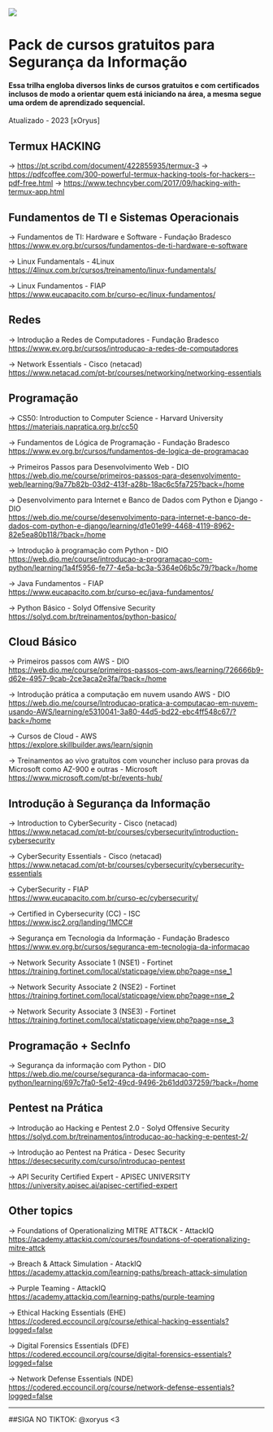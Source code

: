 ![](https://pa1.narvii.com/6744/60e6a5d7199177d4d46fd317e1d5da7750e0435b_hq.gif)


# Pack de cursos gratuitos para Segurança da Informação
#### Essa trilha engloba diversos links de cursos gratuitos e com certificados inclusos de modo a orientar quem está iniciando na área, a mesma segue uma ordem de aprendizado sequencial. 
Atualizado - 2023 [xOryus]

## Termux HACKING
-> https://pt.scribd.com/document/422855935/termux-3
-> https://pdfcoffee.com/300-powerful-termux-hacking-tools-for-hackers--pdf-free.html
-> https://www.techncyber.com/2017/09/hacking-with-termux-app.html

## Fundamentos de TI e Sistemas Operacionais
-> Fundamentos de TI: Hardware e Software - Fundação Bradesco  
https://www.ev.org.br/cursos/fundamentos-de-ti-hardware-e-software

-> Linux Fundamentals - 4Linux  
https://4linux.com.br/cursos/treinamento/linux-fundamentals/

-> Linux Fundamentos - FIAP  
https://www.eucapacito.com.br/curso-ec/linux-fundamentos/

## Redes
-> Introdução a Redes de Computadores - Fundação Bradesco  
https://www.ev.org.br/cursos/introducao-a-redes-de-computadores

-> Network Essentials - Cisco (netacad)  
https://www.netacad.com/pt-br/courses/networking/networking-essentials

## Programação
-> CS50: Introduction to Computer Science - Harvard University  
https://materiais.napratica.org.br/cc50

-> Fundamentos de Lógica de Programação - Fundação Bradesco  
https://www.ev.org.br/cursos/fundamentos-de-logica-de-programacao

-> Primeiros Passos para Desenvolvimento Web - DIO  
https://web.dio.me/course/primeiros-passos-para-desenvolvimento-web/learning/9a77b82b-03d2-413f-a28b-18ac6c5fa725?back=/home

-> Desenvolvimento para Internet e Banco de Dados com Python e Django - DIO  
https://web.dio.me/course/desenvolvimento-para-internet-e-banco-de-dados-com-python-e-django/learning/d1e01e99-4468-4119-8962-82e5ea80b118/?back=/home

-> Introdução à programação com Python - DIO  
https://web.dio.me/course/introducao-a-programacao-com-python/learning/1a4f5956-fe77-4e5a-bc3a-5364e06b5c79/?back=/home

-> Java Fundamentos - FIAP  
https://www.eucapacito.com.br/curso-ec/java-fundamentos/

-> Python Básico - Solyd Offensive Security  
https://solyd.com.br/treinamentos/python-basico/
## Cloud Básico
-> Primeiros passos com AWS - DIO  
https://web.dio.me/course/primeiros-passos-com-aws/learning/726666b9-d62e-4957-9cab-2ce3aca2e3fa/?back=/home

-> Introdução prática a computação em nuvem usando AWS - DIO  
https://web.dio.me/course/Introducao-pratica-a-computacao-em-nuvem-usando-AWS/learning/e5310041-3a80-44d5-bd22-ebc4ff548c67/?back=/home

-> Cursos de Cloud - AWS  
https://explore.skillbuilder.aws/learn/signin

-> Treinamentos ao vivo gratuítos com vouncher incluso para provas da Microsoft como AZ-900 e outras - Microsoft  
https://www.microsoft.com/pt-br/events-hub/

## Introdução à Segurança da Informação
-> Introduction to CyberSecurity - Cisco (netacad)  
https://www.netacad.com/pt-br/courses/cybersecurity/introduction-cybersecurity

-> CyberSecurity Essentials - Cisco (netacad)  
https://www.netacad.com/pt-br/courses/cybersecurity/cybersecurity-essentials

-> CyberSecurity - FIAP  
https://www.eucapacito.com.br/curso-ec/cybersecurity/

-> Certified in Cybersecurity (CC) - ISC  
https://www.isc2.org/landing/1MCC#  

-> Segurança em Tecnologia da Informação - Fundação Bradesco  
https://www.ev.org.br/cursos/seguranca-em-tecnologia-da-informacao

-> Network Security Associate 1 (NSE1) - Fortinet  
https://training.fortinet.com/local/staticpage/view.php?page=nse_1  

-> Network Security Associate 2 (NSE2) - Fortinet  
https://training.fortinet.com/local/staticpage/view.php?page=nse_2  

-> Network Security Associate 3 (NSE3) - Fortinet   
https://training.fortinet.com/local/staticpage/view.php?page=nse_3

## Programação + SecInfo 
-> Segurança da informação com Python - DIO  
https://web.dio.me/course/seguranca-da-informacao-com-python/learning/697c7fa0-5e12-49cd-9496-2b61dd037259/?back=/home  

## Pentest na Prática
-> Introdução ao Hacking e Pentest 2.0 - Solyd Offensive Security  
https://solyd.com.br/treinamentos/introducao-ao-hacking-e-pentest-2/

-> Introdução ao Pentest na Prática - Desec Security  
https://desecsecurity.com/curso/introducao-pentest

-> API Security Certified Expert - APISEC UNIVERSITY  
https://university.apisec.ai/apisec-certified-expert

## Other topics
-> Foundations of Operationalizing MITRE ATT&CK - AttackIQ  
https://academy.attackiq.com/courses/foundations-of-operationalizing-mitre-attck

-> Breach & Attack Simulation - AtackIQ  
https://academy.attackiq.com/learning-paths/breach-attack-simulation

-> Purple Teaming - AttackIQ  
https://academy.attackiq.com/learning-paths/purple-teaming  

-> Ethical Hacking Essentials (EHE)  
https://codered.eccouncil.org/course/ethical-hacking-essentials?logged=false  

-> Digital Forensics Essentials (DFE)  
https://codered.eccouncil.org/course/digital-forensics-essentials?logged=false  

-> Network Defense Essentials (NDE)  
https://codered.eccouncil.org/course/network-defense-essentials?logged=false  

---
##SIGA NO TIKTOK: @xoryus <3
